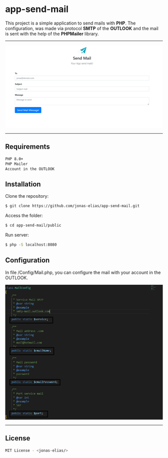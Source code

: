 # app-send-mail

This project is a simple application to send mails with <strong>PHP</strong>. The configuration, was made via protocol <strong>SMTP</strong> of the <strong>OUTLOOK</strong> and the mail is sent with the help of the <strong>PHPMailer</strong> library.

<hr>

<img src="./public/images/layout.png">

<hr>

## Requirements
    PHP 8.0+
    PHP Mailer
    Account in the OUTLOOK

## Installation

Clone the repository:
```bash
$ git clone https://github.com/jonas-elias/app-send-mail.git
```

Access the folder:
```bash
$ cd app-send-mail/public 
```
Run server:
```bash
$ php -S localhost:8080
```

## Configuration

In file /Config/Mail.php, you can configure the mail with your account in the OUTLOOK.

<img src="./public/images/config.png">

<hr>

## License
```bash
MIT License - <jonas-elias/>
```
